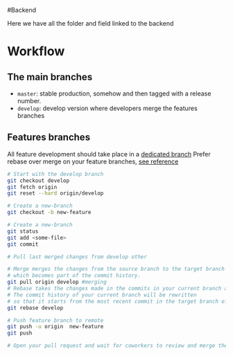 #Backend

Here we have all the folder and field linked to the backend

# <a name="workflow"></a> Workflow

## The main branches
-   `master`: stable production, somehow and then tagged with a release number.
-   `develop`: develop version where developers merge the features branches

## Features branches
All feature development should take place in a [dedicated branch](https://www.atlassian.com/git/tutorials/comparing-workflows/feature-branch-workflow)
Prefer rebase over merge on your feature branches, [see reference](https://git-scm.com/book/en/v2/Git-Branching-Rebasing#_rebase_vs_merge)

``` bash
# Start with the develop branch
git checkout develop
git fetch origin
git reset --hard origin/develop

# Create a new-branch
git checkout -b new-feature

# Create a new-branch
git status
git add <some-file>
git commit

# Pull last merged changes from develop other

# Merge merges the changes from the source branch to the target branch using a merge commit,
# which becomes part of the commit history.
git pull origin develop #merging
# Rebase takes the changes made in the commits in your current branch and replays them on the history of another branch.
# The commit history of your current branch will be rewritten
# so that it starts from the most recent commit in the target branch of the rebase.
git rebase develop

# Push feature branch to remote
git push -u origin  new-feature
git push

# Open your pull request and wait for coworkers to review and merge the PL